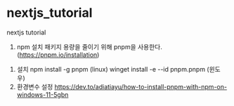 # nextjs_tutorial
nextjs tutorial

1. npm 설치 패키지 용량을 줄이기 위해 pnpm을 사용한다.(https://pnpm.io/installation)
1) 설치
npm install -g pnpm (linux)
winget install -e --id pnpm.pnpm (윈도우)
2) 환경변수 설정
https://dev.to/adiatiayu/how-to-install-pnpm-with-npm-on-windows-11-5gbn


